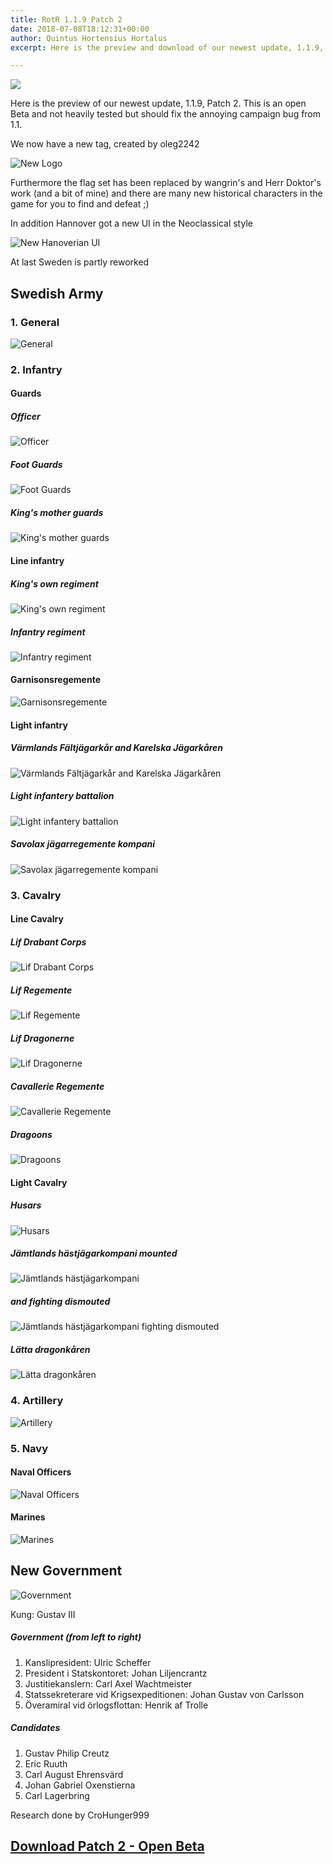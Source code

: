 ```yaml
---
title: RotR 1.1.9 Patch 2
date: 2018-07-08T18:12:31+00:00
author: Quintus Hortensius Hortalus
excerpt: Here is the preview and download of our newest update, 1.1.9, Patch 2. This is an open Beta and not heavily tested but should fix the annoying campaign bug from 1.1. In addition you can now command the Gustavian era Swedish army.

---
```

![](img/2018-07-08-patch2_promo-pic.jpg)

Here is the preview of our newest update, 1.1.9, Patch 2. This is an open Beta and not heavily tested but should fix the annoying campaign bug from 1.1.

We now have a new tag, created by oleg2242

![New Logo](https://steamuserimages-a.akamaihd.net/ugc/959713744232010466/5D9B8B06373712DBC7A6E60331EBDADF19332E9F/)

Furthermore the flag set has been replaced by wangrin's and Herr Doktor's work (and a bit of mine) and there are many new historical characters in the game for you to find and defeat ;)

In addition Hannover got a new UI in the Neoclassical style

![New Hanoverian UI](img/2018-07-08-patch2_hannover-ui.jpg)

At last Sweden is partly reworked

## Swedish Army

### 1. General

![General](img/2018-07-08-patch2_general.jpg)

### 2. Infantry

#### Guards

##### Officer
![Officer](img/2018-07-08-patch2_officer.png)

##### Foot Guards
![Foot Guards](img/2018-07-08-patch2_foot-guards.jpg)

##### King's mother guards
![King's mother guards](https://steamuserimages-a.akamaihd.net/ugc/930436190616336450/B2C0C5F1AF4006665A77C5F230D6240BAEE434E2/)  

#### Line infantry

##### King's own regiment
![King's own regiment](https://steamuserimages-a.akamaihd.net/ugc/930436190616335136/BF9F5404A733F3684DEF1FB3CEFB8817376E40F0/)

##### Infantry regiment
![Infantry regiment](img/2018-07-08-patch2_infantry-regiment.jpg)

#### Garnisonsregemente
![Garnisonsregemente](https://steamuserimages-a.akamaihd.net/ugc/932688289952456048/0A7280A07C42637E4741F4CDB711907B55AD016F/)

#### Light infantry

##### Värmlands Fältjägarkår and Karelska Jägarkåren
![Värmlands Fältjägarkår and Karelska Jägarkåren](https://steamuserimages-a.akamaihd.net/ugc/932688426800697105/88020B519E79D40C23F70E9A2AEA7A2FDCD9162C/)

##### Light infantery battalion
![Light infantery battalion](https://steamuserimages-a.akamaihd.net/ugc/932689273342272524/121E5EF28CC49E58D9F1EC42337CFEEB98448776/)

##### Savolax jägarregemente kompani
![Savolax jägarregemente kompani](https://steamuserimages-a.akamaihd.net/ugc/931563477021362727/0C6E55A108E460005E54FAB5088D1E711FBF9178/)

### 3. Cavalry

#### Line Cavalry

##### Lif Drabant Corps
![Lif Drabant Corps](https://steamuserimages-a.akamaihd.net/ugc/925919038097181802/016A3990DC651469277C6FDA0A67DC4274E989BC/)

##### Lif Regemente
![Lif Regemente](https://steamuserimages-a.akamaihd.net/ugc/925919427373673242/125D411339563112CD0296F4283410E7BC762B25/)

##### Lif Dragonerne
![Lif Dragonerne](https://steamuserimages-a.akamaihd.net/ugc/925919427373672648/5FB51AA7BBE12A1FE09D6CEFF2AAB468AA4E02BC/)

##### Cavallerie Regemente
![Cavallerie Regemente](https://steamuserimages-a.akamaihd.net/ugc/925919353424987453/789E0B8964001B9E8398CC7758C38841F5410F3A/)

##### Dragoons
![Dragoons](https://steamuserimages-a.akamaihd.net/ugc/934934697793073536/4469259F0C0454C115597CFCC22F6133EC25FADB/)

#### Light Cavalry

##### Husars
![Husars](https://steamuserimages-a.akamaihd.net/ugc/931563733650972515/03EE43AE2DD331CD2258C90E12C76429B4F49E01/)

##### Jämtlands hästjägarkompani mounted
![Jämtlands hästjägarkompani](https://steamuserimages-a.akamaihd.net/ugc/959712485770441182/9B2D067630EDB1B1928F2F1DAD35A23D42FB9417/)

##### and fighting dismouted

![Jämtlands hästjägarkompani fighting dismouted](https://steamuserimages-a.akamaihd.net/ugc/959712485770498734/8B20E7F2C63E0EDE432C3E302B1A601D22EFBE06/)

##### Lätta dragonkåren
![Lätta dragonkåren](https://steamuserimages-a.akamaihd.net/ugc/959713374305377688/7DF89C606D5A94F18077FDAF510B0A2D0D2D324F/)

### 4. Artillery
![Artillery](https://steamuserimages-a.akamaihd.net/ugc/932687096462709816/6D4ECAAB688499C978E30C19E00844B0C3B6756F/)

### 5. Navy

#### Naval Officers
![Naval Officers](https://steamuserimages-a.akamaihd.net/ugc/932688279558516531/978D007F54586FF34392225BE8E439FC86F52E70/)

#### Marines
![Marines](https://steamuserimages-a.akamaihd.net/ugc/848219851480969819/E5515000ACAE1DFD347DBF76CE73CE0D435840D9/)

## New Government
![Government](https://steamuserimages-a.akamaihd.net/ugc/959713610290873932/944283B7132E33FD64DA0C37B20D13B3A504C2E2/)

Kung: Gustav III

##### Government (from left to right)

1. Kanslipresident: Ulric Scheffer
2. President i Statskontoret: Johan Liljencrantz
3. Justitiekanslern: Carl Axel Wachtmeister
4. Statssekreterare vid Krigsexpeditionen: Johan Gustav von Carlsson
5. Överamiral vid örlogsflottan: Henrik af Trolle

##### Candidates

1. Gustav Philip Creutz
2. Eric Ruuth
3. Carl August Ehrensvärd
4. Johan Gabriel Oxenstierna
5. Carl Lagerbring

Research done by CroHunger999

## [Download Patch 2 - Open Beta](https://www.moddb.com/mods/imperial-splendour/downloads/rotr-119-patch-2-open-beta)